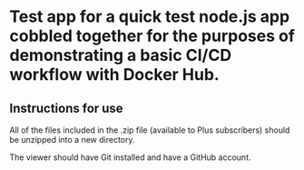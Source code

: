 # Test app for a quick test node.js app cobbled together for the purposes of demonstrating a basic CI/CD workflow with Docker Hub.

## Instructions for use

All of the files included in the .zip file (available to Plus subscribers) should be unzipped into a new directory.



The viewer should have Git installed and have a GitHub account.

